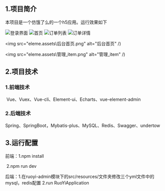 ## 1.项目简介

本项目是一个仿饿了么的一个h5应用。运行效果如下

<img src="eleme.assets\登录界面.png" alt="登录界面"  />
<img src="eleme.assets\首页.png" alt="首页"  />
<img src="eleme.assets\订单列表.png" alt="订单列表"  />
<img src="eleme.assets\订单详情.png" alt="订单详情"  />

<img src="eleme.assets\后台首页.png" alt="后台首页"  /)

<img src="eleme.assets\管理_item.png" alt="管理_item"  /)

## 2.项目技术

### 1.前端技术

​		Vue、Vuex、Vue-cli、Element-ui、Echarts、vue-element-admin

### 2.后端技术

​		Spring、SpringBoot，Mybatis-plus、MySQL、Redis、Swagger、undertow

## 3.运行配置

前端：1.npm install

​			2.npm run dev

后端：1.在ruoyi-admin模块下的src/resources/文件夹修改三个yml文件中的mysql，redis配置
      2.run RuoYiApplication

